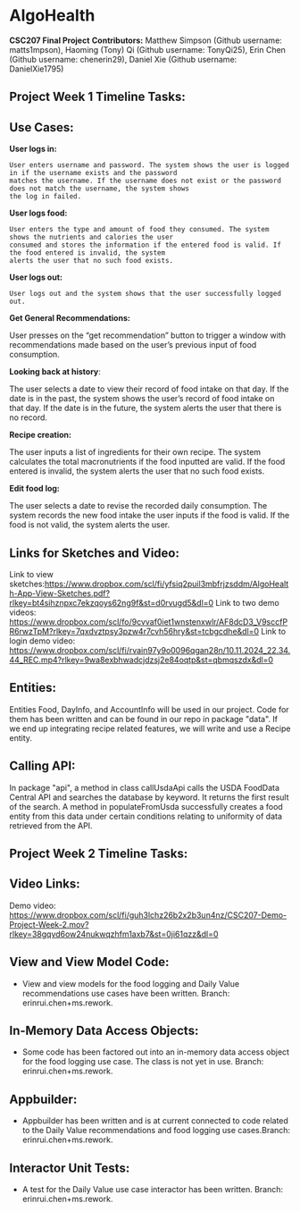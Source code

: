 # AlgoHealth
**CSC207 Final Project**
**Contributors:**
Matthew Simpson (Github username: matts1mpson),
Haoming (Tony) Qi (Github username: TonyQi25), 
Erin Chen (Github username: chenerin29),
Daniel Xie (Github username: DanielXie1795)

## **Project Week 1 Timeline Tasks:** 
## **Use Cases:**

**User logs in:**

    User enters username and password. The system shows the user is logged in if the username exists and the password
    matches the username. If the username does not exist or the password does not match the username, the system shows
    the log in failed.

**User logs food:**

    User enters the type and amount of food they consumed. The system shows the nutrients and calories the user
    consumed and stores the information if the entered food is valid. If the food entered is invalid, the system 
    alerts the user that no such food exists.

**User logs out:**

    User logs out and the system shows that the user successfully logged out.

**Get General Recommendations:**

User presses on the “get recommendation” button to trigger a window with recommendations made based on the user’s 
previous input of food consumption.

**Looking back at history**:

The user selects a date to view their record of food intake on that day. If the date is in the past, the system shows
the user’s record of food intake on that day. If the date is in the future, the system alerts the user that there is
no record.

**Recipe creation:**

The user inputs a list of ingredients for their own recipe. The system calculates the total macronutrients if the food
inputted are valid. If the food entered is invalid, the system alerts the user that no such food exists.

**Edit food log:**

The user selects a date to revise the recorded daily consumption. The system records the new food intake the user 
inputs if the food is valid. If the food is not valid, the system alerts the user.

## **Links for Sketches and Video:**
Link to view sketches:https://www.dropbox.com/scl/fi/yfsiq2puil3mbfrjzsddm/AlgoHealth-App-View-Sketches.pdf?rlkey=bt4sihznpxc7ekzqoys62ng9f&st=d0rvugd5&dl=0
Link to two demo videos: https://www.dropbox.com/scl/fo/9cvvaf0iet1wnstenxwlr/AF8dcD3_V9sccfPR6rwzTpM?rlkey=7qxdvztpsy3pzw4r7cvh56hry&st=tcbgcdhe&dl=0
Link to login demo video: https://www.dropbox.com/scl/fi/rvain97y9o0096qgan28n/10.11.2024_22.34.44_REC.mp4?rlkey=9wa8exbhwadcjdzsj2e84oqtp&st=qbmqszdx&dl=0

## **Entities:**

Entities Food, DayInfo, and AccountInfo will be used in our project. Code for them has been written
and can be found in our repo in package "data". If we end up integrating recipe related features, we
will write and use a Recipe entity.

## **Calling API:**

In package "api", a method in class callUsdaApi calls the USDA FoodData Central API and searches the database by
keyword. It returns the first result of the search. A method in populateFromUsda successfully creates a food entity
from this data under certain conditions relating to uniformity of data retrieved from the API.

## **Project Week 2 Timeline Tasks:** 

## **Video Links:**

Demo video: https://www.dropbox.com/scl/fi/guh3lchz26b2x2b3un4nz/CSC207-Demo-Project-Week-2.mov?rlkey=38gqvd6ow24nukwqzhfm1axb7&st=0ji61qzz&dl=0

## **View and View Model Code:**

- View and view models for the food logging and Daily Value recommendations use cases have been written.
  Branch: erinrui.chen+ms.rework. 

## **In-Memory Data Access Objects:**

- Some code has been factored out into an in-memory data access object for the food logging use case.
  The class is not yet in use. Branch: erinrui.chen+ms.rework.

## **Appbuilder:**

- Appbuilder has been written and is at current connected to code related to the Daily Value recommendations and 
  food logging use cases.Branch: erinrui.chen+ms.rework.

## **Interactor Unit Tests:**

- A test for the Daily Value use case interactor has been written. Branch: erinrui.chen+ms.rework.